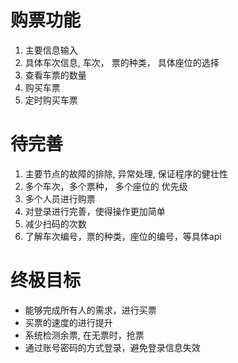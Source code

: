 # 购票功能

1. 主要信息输入
2. 具体车次信息, 车次， 票的种类， 具体座位的选择
3. 查看车票的数量 
4. 购买车票
5. 定时购买车票

# 待完善

1. 主要节点的故障的排除, 异常处理, 保证程序的健壮性
2. 多个车次，多个票种， 多个座位的 优先级
3. 多个人员进行购票
4. 对登录进行完善，使得操作更加简单
5. 减少扫码的次数
6. 了解车次编号，票的种类，座位的编号，等具体api

# 终极目标

- 能够完成所有人的需求，进行买票
- 买票的速度的进行提升
- 系统检测余票, 在无票时，抢票
- 通过账号密码的方式登录，避免登录信息失效
